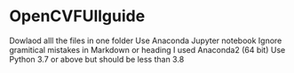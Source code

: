 # OpenCVFUllguide
Dowlaod alll the files in one folder 
Use Anaconda Jupyter notebook
Ignore gramitical mistakes in Markdown or heading 
I used Anaconda2 (64 bit)
Use Python 3.7 or above but should be less than 3.8 
